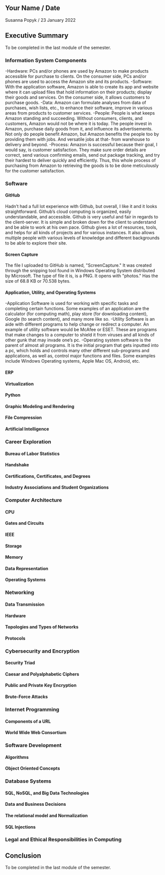 ## Your Name / Date
Susanna Popyk / 23 January 2022

## Executive Summary
To be completed in the last module of the semester.

### Information System Components
-Hardware: PCs and/or phones are used by Amazon to make products accessible for purchase to clients. On the consumer side, PCs and/or phones are used to access the Amazon site and its products.
-Software: With the application software, Amazon is able to create its app and website where it can  upload files that hold information on their products; display their goods and services. On the consumer side, it allows customers to purchase goods.
-Data: Amazon can formulate analyses from data of purchases, wish lists, etc., to enhance their software, improve in various areas from products to customer services. 
-People: People is what keeps Amazon standing and succeeding. Without consumers, clients, and customers, Amazon would not be where it is today. The people invest in Amazon, purchase daily goods from it, and influence its advertisements. Not only do people benefit Amazon, but Amazon benefits the people too by providing them with jobs. And versatile jobs at that- from warehouse to delivery and beyond. 
-Process: Amazon is successful because their goal, I would say, is customer satisfaction. They make sure order details are correct, send various confirming emails, send out package tracking, and try their hardest to deliver quickly and efficiently. Thus, this whole process of purchasing from Amazon to retrieving the goods is to be done meticulously for the customer satisfaction. 

### Software
#### GitHub
Hadn’t had a full lot experience with Github, but overall, I like it and it looks straightforward. Github’s cloud computing is organized, easily understandable, and accessible. Github is very useful and fair in regards to the client-server. It is simple and broken down for the client to understand and be able to work at his own pace. Github gives a lot of resources, tools, and helps for all kinds of projects and for various instances. It also allows multiple people with various levels of knowledge and different backgrounds to be able to explore their site.

#### Screen Capture
The file I uploaded to GitHub is named, "ScreenCapture." It was created through the snipping tool found in Windows Operating System distributed by Microsoft. The type of file it is, is a PNG. It opens with "photos." Has the size of 68.8 KB or 70.538 bytes.
#### Application, Utility, and Operating Systems
-Application Software is used for working with specific tasks and completing certain functions. Some examples of an application are the calculator (for computing math), play store (for downloading content), Google (to search content), and many more like so. 
-Utility Software is an aide with different programs to help change or redirect a computer. An example of utility software would be McAfee or ESET. These are programs that make changes to a computer to shield it from viruses and all kinds of other gunk that may invade one’s pc.
-Operating system software is the parent of almost all programs. It is the initial program that gets inputted into a pc, which holds and controls many other different sub-programs and applications, as well as, control major functions and files. Some examples include Windows Operating systems, Apple Mac OS, Android, etc. 

#### ERP
#### Virtualization
#### Python
#### Graphic Modeling and Rendering
#### File Compression
#### Artificial Intelligence

### Career Exploration
#### Bureau of Labor Statistics
#### Handshake
#### Certifications, Certificates, and Degrees
#### Industry Associations and Student Organizations

### Computer Architecture
#### CPU
#### Gates and Circuits
#### IEEE
#### Storage
#### Memory
#### Data Representation
#### Operating Systems

### Networking
#### Data Transmission
#### Hardware
#### Topologies and Types of Networks
#### Protocols

### Cybersecurity and Encryption
#### Security Triad
#### Caesar and Polyalphabetic Ciphers
#### Public and Private Key Encryption
#### Brute-Force Attacks

### Internet Programming
#### Components of a URL
#### World Wide Web Consortium

### Software Development
#### Algorithms
#### Object Oriented Concepts

### Database Systems
#### SQL, NoSQL, and Big Data Technologies
#### Data and Business Decisions
#### The relational model and Normalization
#### SQL Injections

### Legal and Ethical Responsibilities in Computing

## Conclusion
To be completed in the last module of the semester.
